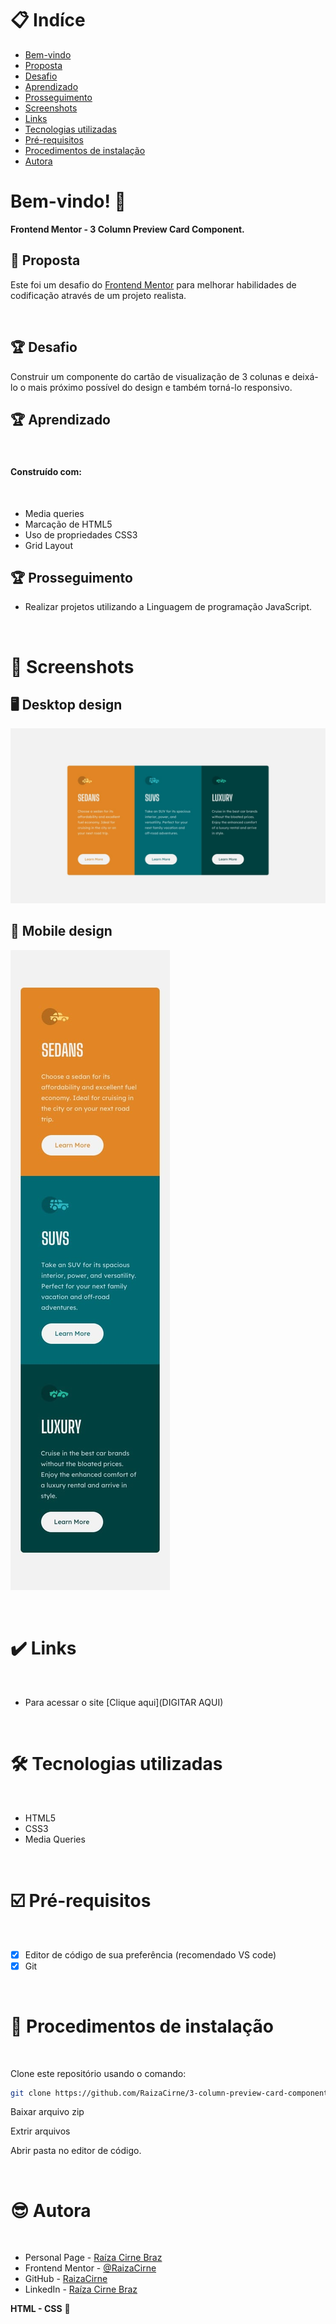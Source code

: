 # 📋 Indíce

- [Bem-vindo](#id01)
- [Proposta](#id02)
- [Desafio](#id03)
- [Aprendizado](#id04)
- [Prosseguimento](id05)
- [Screenshots](#id06)
- [Links](#id07)
- [Tecnologias utilizadas](#id08)
- [Pré-requisitos](#id09)
- [Procedimentos de instalação](#id010)
- [Autora](#id011)

# Bem-vindo! 👋 <a name="id01"></a>

**Frontend Mentor - 3 Column Preview Card Component.**
<br />

## 🚀 Proposta <a name="id02"></a>

Este foi um desafio do [Frontend Mentor](https://www.frontendmentor.io) para melhorar habilidades de codificação através de um projeto realista.

<br />

## :trophy: Desafio <a name="#id03"></a>

Construir um componente do cartão de visualização de 3 colunas e deixá-lo o mais próximo possível do design e também torná-lo responsivo.

## :trophy: Aprendizado <a name="#id04"></a>

<br />

#### Construído com:

<br />

- Media queries
- Marcação de HTML5
- Uso de propriedades CSS3
- Grid Layout

## :trophy: Prosseguimento <a name="id05"></a>

- Realizar projetos utilizando a Linguagem de programação JavaScript.

<br />

# :camera_flash: Screenshots <a name="id06"></a>

## :desktop_computer: Desktop design

![Design preview desktop](./design/desktop-design.jpg)

## :iphone: Mobile design

![Design preview mobile](./design/mobile-design.jpg)

<br />

# :heavy_check_mark: Links <a name="id07"></a>

<br />

- Para acessar o site [Clique aqui](DIGITAR AQUI)

<br />

# 🛠 Tecnologias utilizadas <a name="id08"></a>

<br />

- HTML5
- CSS3
- Media Queries 

<br />

# ☑️ Pré-requisitos <a name="id09"></a>

<br />

- [x] Editor de código de sua preferência (recomendado VS code)
- [x] Git

<br />

# 📝 Procedimentos de instalação <a name="id010"></a>

<br />

Clone este repositório usando o comando:

```bash
git clone https://github.com/RaizaCirne/3-column-preview-card-component.git
```

Baixar arquivo zip

Extrir arquivos

Abrir pasta no editor de código.

<br />

# :sunglasses: Autora <a name="id011"></a>

<br />

- Personal Page - [Raíza Cirne Braz](colocaraqui)
- Frontend Mentor - [@RaizaCirne](https://www.frontendmentor.io/profile/RaizaCirne)
- GitHub - [RaizaCirne](https://github.com/RaizaCirne)
- LinkedIn - [Raíza Cirne Braz](https://www.linkedin.com/in/ra%C3%ADzacirne/)

**HTML - CSS** 🚀
